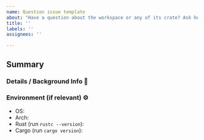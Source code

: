 ```yaml
---
name: Question issue template
about: "Have a question about the workspace or any of its crate? Ask here \U0001F64B"
title: ''
labels: ''
assignees: ''

---
```


## Summary

<!--
	What's your question?
-->

### Details / Background Info 🚨

<!--
	Please share any relevant technical detail and / or edge-cases we should know about
-->


### Environment (if relevant) ⚙️

<!--
    Tell us about your setup
-->

* OS:
* Arch:
* Rust (run `rustc --version`):
* Cargo (run `cargo version`):

